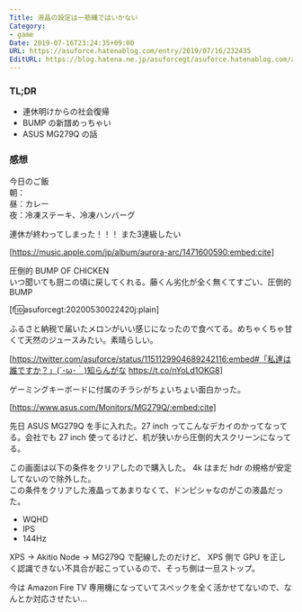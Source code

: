 ```yaml
---
Title: 液晶の設定は一筋縄ではいかない
Category:
- game
Date: 2019-07-16T23:24:35+09:00
URL: https://asuforce.hatenablog.com/entry/2019/07/16/232435
EditURL: https://blog.hatena.ne.jp/asuforcegt/asuforce.hatenablog.com/atom/entry/17680117127219212801
---
```


### TL;DR
- 連休明けからの社会復帰
- BUMP の新譜めっちゃい
- ASUS MG279Q の話

### 感想
今日のご飯  
朝：  
昼：カレー  
夜：冷凍ステーキ、冷凍ハンバーグ

連休が終わってしまった！！！
また3連級したい

[https://music.apple.com/jp/album/aurora-arc/1471600590:embed:cite]


圧倒的 BUMP OF CHICKEN  
いつ聞いても厨ニの頃に戻してくれる。藤くん劣化が全く無くてすごい、圧倒的 BUMP

[f:id:asuforcegt:20200530022420j:plain]

ふるさと納税で届いたメロンがいい感じになったので食べてる。めちゃくちゃ甘くて天然のジュースみたい。素晴らしい。


[https://twitter.com/asuforce/status/1151129904689242116:embed#「私達は誰ですか？」(´･ω･｀)知らんがな https://t.co/nYoLd1OKG8]

ゲーミングキーボードに付属のチラシがちょいちょい面白かった。


[https://www.asus.com/Monitors/MG279Q/:embed:cite]


先日 ASUS MG279Q を手に入れた。27 inch ってこんなデカイのかってなってる。会社でも 27 inch 使ってるけど、机が狭いから圧倒的大スクリーンになってる。

この画面は以下の条件をクリアしたので購入した。 4k はまだ hdr の規格が安定してないので除外した。  
この条件をクリアした液晶ってあまりなくて、ドンピシャなのがこの液晶だった。  

 - WQHD
- IPS
- 144Hz


XPS -> Akitio Node -> MG279Q で配線したのだけど、 XPS 側で GPU を正しく認識できない不具合が起こっているので、そっち側は一旦ストップ。

今は Amazon Fire TV 専用機になっていてスペックを全く活かせてないので、なんとか対応させたい...
